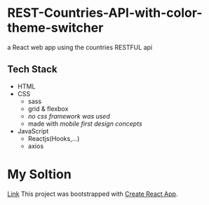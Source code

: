 # REST-Countries-API-with-color-theme-switcher
a React web app using the countries RESTFUL api

## Tech Stack
* HTML
* CSS
    * sass
    * grid & flexbox
    * *no css framework was used*
    * made with *mobile first design concepts*
* JavaScript
    * Reactjs(Hooks,...)
    * axios
# My Soltion
[Link](https://sinamoraddar.github.io/REST-Countries-API-with-color-theme-switcher/)
This project was bootstrapped with [Create React App](https://github.com/facebook/create-react-app).
